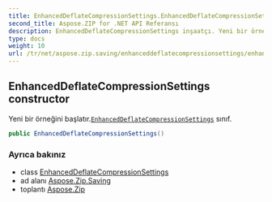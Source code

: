 ```yaml
---
title: EnhancedDeflateCompressionSettings.EnhancedDeflateCompressionSettings
second_title: Aspose.ZIP for .NET API Referansı
description: EnhancedDeflateCompressionSettings inşaatçı. Yeni bir örneğini başlatır.EnhancedDeflateCompressionSettings sınıf.
type: docs
weight: 10
url: /tr/net/aspose.zip.saving/enhanceddeflatecompressionsettings/enhanceddeflatecompressionsettings/
---
```

## EnhancedDeflateCompressionSettings constructor

Yeni bir örneğini başlatır.[`EnhancedDeflateCompressionSettings`](../) sınıf.

```csharp
public EnhancedDeflateCompressionSettings()
```

### Ayrıca bakınız

* class [EnhancedDeflateCompressionSettings](../)
* ad alanı [Aspose.Zip.Saving](../../enhanceddeflatecompressionsettings/)
* toplantı [Aspose.Zip](../../../)


